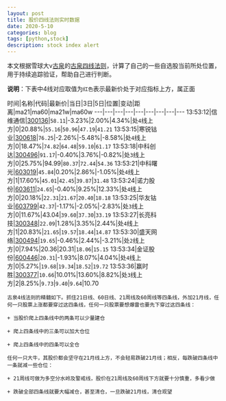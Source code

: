 ```yaml
---
layout: post
title: 股价四线法则实时数据
date: 2020-5-10
categories: blog
tags: [python,stock]
description: stock index alert
---
```



本文根据雪球大v[古泉](https://xueqiu.com/u/7148646888)的[古泉四线法则](https://xueqiu.com/7148646888/130498192)，计算了自己的一些自选股当前所处位置，用于持续追踪验证，帮助自己进行判断。

**说明**：下表中4线对应取值为`红色`表示最新价处于对应指标上方，属正面

时间|名称|代码|最新价|当日|3日|5日|位置|变动|距离|ma21|ma60|ma21w|ma60w
---|---|---|---|---|---|---|---|---
13:53:12|信维通信|[300136](https://xueqiu.com/S/SZ300136)|`58.11`|-3.23%|2.00%|4.34%|处`4`线上方|0|20.88%|`55.16`|`50.96`|`47.19`|`41.21`
13:53:15|寒锐钴业|[300618](https://xueqiu.com/S/SZ300618)|`76.25`|-2.26%|-5.48%|-8.58%|处`4`线上方|0|18.47%|`74.82`|`64.48`|`59.10`|`61.17`
13:53:18|中科创达|[300496](https://xueqiu.com/S/SZ300496)|`91.17`|-0.40%|3.76%|-0.82%|处`3`线上方|0|25.75%|94.99|`80.37`|`72.44`|`54.36`
13:53:21|中科曙光|[603019](https://xueqiu.com/S/SH603019)|`45.84`|0.20%|2.86%|-1.05%|处`4`线上方|1|17.60%|`45.01`|`42.45`|`39.87`|`31.48`
13:53:24|诺力股份|[603611](https://xueqiu.com/S/SH603611)|`24.65`|-0.40%|9.25%|12.33%|处`4`线上方|0|20.18%|`22.31`|`21.67`|`20.40`|`18.18`
13:53:25|华友钴业|[603799](https://xueqiu.com/S/SH603799)|`42.37`|-1.17%|-2.05%|-2.83%|处`3`线上方|0|11.67%|43.04|`39.60`|`37.30`|`33.19`
13:53:27|长亮科技|[300348](https://xueqiu.com/S/SZ300348)|`22.09`|1.28%|3.35%|2.44%|处`4`线上方|1|20.83%|`21.65`|`19.57`|`18.44`|`14.87`
13:53:30|盛天网络|[300494](https://xueqiu.com/S/SZ300494)|`19.65`|-0.46%|2.44%|-3.21%|处`2`线上方|0|7.94%|20.36|20.31|`18.06`|`15.15`
13:53:34|金证股份|[600446](https://xueqiu.com/S/SH600446)|`20.31`|-1.93%|8.07%|4.04%|处`4`线上方|0|5.27%|`19.68`|`19.34`|`18.52`|`19.72`
13:53:36|赢时胜|[300377](https://xueqiu.com/S/SZ300377)|`10.66`|10.01%|13.60%|8.82%|处`3`线上方|2|8.25%|`9.73`|`9.40`|`9.64`|10.70

```
古泉4线法则的精髓如下。抓住21日线、60日线、21周线及60周线等四条线，外加21月线，任何一只股票上涨都要穿过这四条线，任何一只股票要想爆雷也要先下穿过这四条线：

+ 当股价爬上四条线中的两条可以少量建仓

+ 爬上四条线中的三条可以加大仓位

+ 爬上四条线中的四条可以全仓

任何一只大牛，其股价都会坚守在21月线上方，不会轻易跌破21月线；相反，每跌破四条线中一条就减一些仓位：

+ 21周线可做为多空分水岭及警戒线，股价在21周线及60周线下方就要十分慎重，多看少做

+ 跌破全部四条线就要大幅减仓，甚至清仓，一旦跌破21月线，清仓观望
```